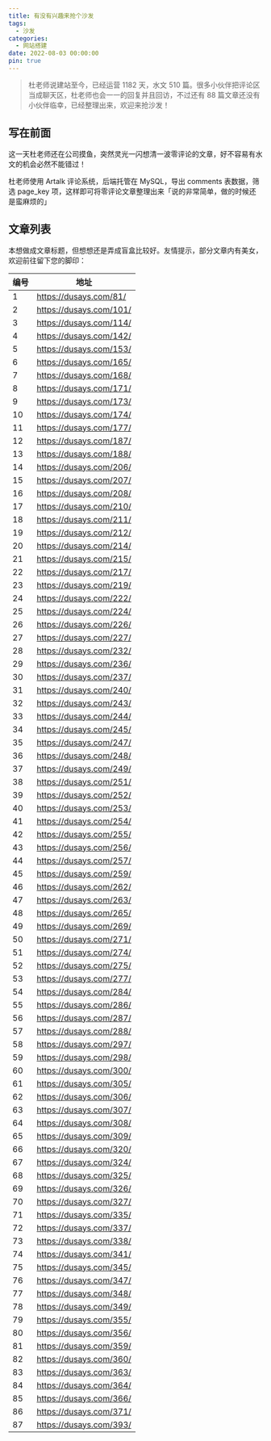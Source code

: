 ```yaml
---
title: 有没有兴趣来抢个沙发
tags:
  - 沙发
categories:
  - 网站搭建
date: 2022-08-03 00:00:00
pin: true
---
```


> 杜老师说建站至今，已经运营 1182 天，水文 510 篇。很多小伙伴把评论区当成聊天区，杜老师也会一一的回复并且回访，不过还有 88 篇文章还没有小伙伴临幸，已经整理出来，欢迎来抢沙发！

<!-- more -->

## 写在前面

这一天杜老师还在公司摸鱼，突然灵光一闪想清一波零评论的文章，好不容易有水文的机会必然不能错过！

杜老师使用 Artalk 评论系统，后端托管在 MySQL，导出 comments 表数据，筛选 page_key 项，这样即可将零评论文章整理出来「说的非常简单，做的时候还是蛮麻烦的」

## 文章列表

本想做成文章标题，但想想还是弄成盲盒比较好。友情提示，部分文章内有美女，欢迎前往留下您的脚印：

| 编号 | 地址 |
| - | - |
| 1  | https://dusays.com/81/  |
| 2  | https://dusays.com/101/ |
| 3  | https://dusays.com/114/ |
| 4  | https://dusays.com/142/ |
| 5  | https://dusays.com/153/ |
| 6  | https://dusays.com/165/ |
| 7  | https://dusays.com/168/ |
| 8  | https://dusays.com/171/ |
| 9  | https://dusays.com/173/ |
| 10 | https://dusays.com/174/ |
| 11 | https://dusays.com/177/ |
| 12 | https://dusays.com/187/ |
| 13 | https://dusays.com/188/ |
| 14 | https://dusays.com/206/ |
| 15 | https://dusays.com/207/ |
| 16 | https://dusays.com/208/ |
| 17 | https://dusays.com/210/ |
| 18 | https://dusays.com/211/ |
| 19 | https://dusays.com/212/ |
| 20 | https://dusays.com/214/ |
| 21 | https://dusays.com/215/ |
| 22 | https://dusays.com/217/ |
| 23 | https://dusays.com/219/ |
| 24 | https://dusays.com/222/ |
| 25 | https://dusays.com/224/ |
| 26 | https://dusays.com/226/ |
| 27 | https://dusays.com/227/ |
| 28 | https://dusays.com/232/ |
| 29 | https://dusays.com/236/ |
| 30 | https://dusays.com/237/ |
| 31 | https://dusays.com/240/ |
| 32 | https://dusays.com/243/ |
| 33 | https://dusays.com/244/ |
| 34 | https://dusays.com/245/ |
| 35 | https://dusays.com/247/ |
| 36 | https://dusays.com/248/ |
| 37 | https://dusays.com/249/ |
| 38 | https://dusays.com/251/ |
| 39 | https://dusays.com/252/ |
| 40 | https://dusays.com/253/ |
| 41 | https://dusays.com/254/ |
| 42 | https://dusays.com/255/ |
| 43 | https://dusays.com/256/ |
| 44 | https://dusays.com/257/ |
| 45 | https://dusays.com/259/ |
| 46 | https://dusays.com/262/ |
| 47 | https://dusays.com/263/ |
| 48 | https://dusays.com/265/ |
| 49 | https://dusays.com/269/ |
| 50 | https://dusays.com/271/ |
| 51 | https://dusays.com/274/ |
| 52 | https://dusays.com/275/ |
| 53 | https://dusays.com/277/ |
| 54 | https://dusays.com/284/ |
| 55 | https://dusays.com/286/ |
| 56 | https://dusays.com/287/ |
| 57 | https://dusays.com/288/ |
| 58 | https://dusays.com/297/ |
| 59 | https://dusays.com/298/ |
| 60 | https://dusays.com/300/ |
| 61 | https://dusays.com/305/ |
| 62 | https://dusays.com/306/ |
| 63 | https://dusays.com/307/ |
| 64 | https://dusays.com/308/ |
| 65 | https://dusays.com/309/ |
| 66 | https://dusays.com/320/ |
| 67 | https://dusays.com/324/ |
| 68 | https://dusays.com/325/ |
| 69 | https://dusays.com/326/ |
| 70 | https://dusays.com/327/ |
| 71 | https://dusays.com/335/ |
| 72 | https://dusays.com/337/ |
| 73 | https://dusays.com/338/ |
| 74 | https://dusays.com/341/ |
| 75 | https://dusays.com/345/ |
| 76 | https://dusays.com/347/ |
| 77 | https://dusays.com/348/ |
| 78 | https://dusays.com/349/ |
| 79 | https://dusays.com/355/ |
| 80 | https://dusays.com/356/ |
| 81 | https://dusays.com/359/ |
| 82 | https://dusays.com/360/ |
| 83 | https://dusays.com/363/ |
| 84 | https://dusays.com/364/ |
| 85 | https://dusays.com/366/ |
| 86 | https://dusays.com/371/ |
| 87 | https://dusays.com/393/ |